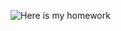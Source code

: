 ![Here is my homework](https://www.google.com/url?sa=i&source=images&cd=&cad=rja&uact=8&ved=2ahUKEwjM89aJleHgAhUI06YKHUivDe0QjRx6BAgBEAU&url=https%3A%2F%2Fvkfaces.com%2Fvk%2Fuser%2Fvadimkont&psig=AOvVaw3BstWhTAM7T6NuZ5xgqH1o&ust=1551537283911524)